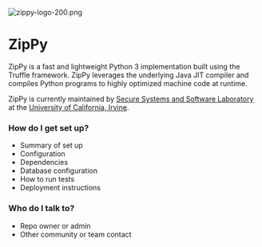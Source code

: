 ![zippy-logo-200.png](https://bitbucket.org/repo/o5E6dr/images/295604816-zippy-logo-200.png)
# ZipPy #

ZipPy is a fast and lightweight Python 3 implementation built using the Truffle framework. ZipPy leverages the underlying Java JIT compiler and compiles Python programs to highly optimized machine code at runtime.

ZipPy is currently maintained by [Secure Systems and Software Laboratory](https://ssllab.org) at the ​[University of California, Irvine](http://www.uci.edu/).

### How do I get set up? ###

* Summary of set up
* Configuration
* Dependencies
* Database configuration
* How to run tests
* Deployment instructions


### Who do I talk to? ###

* Repo owner or admin
* Other community or team contact